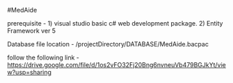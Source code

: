 #MedAide 

prerequisite  - 1) visual studio basic c# web development package. 
                2) Entity Framework ver 5

Database file location - /projectDirectory/DATABASE/MedAide.bacpac

follow the following link -
https://drive.google.com/file/d/1os2vFO32Fj20Bng6nvneuVb479BGJkYt/view?usp=sharing
